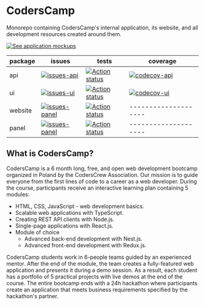 # CodersCamp

Monorepo containing CodersCamp's internal application, its website, and all development resources created around them.

[![See application mockups](https://img.shields.io/badge/-See%20application%20mockups-A259FF?style=for-the-badge&logo=figma&logoColor=white)](https://www.figma.com/file/ur0KLA9ZOtiodrAmpXrxh9/CodersCamp-app-and-website)

| package | issues                                                       | tests                                       | coverage                                              |
| ------- | ------------------------------------------------------------ | ------------------------------------------- | ----------------------------------------------------- |
| api     | [![issues-api][issues-api-badge]][issues-api-link]           | [![Action status][workflow]][workflow-link] | [![codecov-api][codecov-api-badge]][codecov-api-link] |
| ui      | [![issues-ui][issues-ui-badge]][issues-ui-link]              | [![Action status][workflow]][workflow-link] | [![codecov-ui][codecov-ui-badge]][codecov-ui-link]    |
| website | [![issues-panel][issues-website-badge]][issues-website-link] | [![Action status][workflow]][workflow-link] | --------------------                                  |
| panel   | [![issues-panel][issues-panel-badge]][issues-panel-link]     | [![Action status][workflow]][workflow-link] | --------------------                                  |

## What is CodersCamp?

CodersCamp is a 6 month long, free, and open web development bootcamp organized in Poland by the CodersCrew Association.
Our mission is to guide everyone from the first lines of code to a career as a web developer. During the course,
participants receive an interactive learning plan containing 5 modules:

- HTML, CSS, JavaScript - web development basics.
- Scalable web applications with TypeScript.
- Creating REST API clients with Node.js.
- Single-page applications with React.js.
- Module of choice
  - Advanced back-end development with Nest.js.
  - Advanced front-end development with Redux.js.

CodersCamp students work in 6-people teams guided by an experienced mentor. After the end of the module, the team
creates a fully-featured web application and presents it during a demo session. As a result, each student has a
portfolio of 5 practical projects with live demos at the end of the course. The entire bootcamp ends with a 24h
hackathon where participants create an application that meets business requirements specified by the hackathon's
partner.

[codecov-api-badge]: https://codecov.io/gh/CodersCrew/coderscamp/branch/main/graph/badge.svg?flag=api
[codecov-api-link]: https://codecov.io/gh/CodersCrew/coderscamp/tree/main/packages/api/src
[codecov-ui-badge]: https://codecov.io/gh/CodersCrew/coderscamp/branch/main/graph/badge.svg?flag=ui
[codecov-ui-link]: https://codecov.io/gh/CodersCrew/coderscamp/tree/main/packages/ui/src
[issues-api-badge]: https://img.shields.io/github/issues/CodersCrew/coderscamp/scope%3A%20%F0%9F%9B%B0%20api
[issues-api-link]: https://github.com/CodersCrew/coderscamp/labels/scope%3A%20%F0%9F%9B%B0%20api
[issues-panel-badge]: https://img.shields.io/github/issues/CodersCrew/coderscamp/scope%3A%20%F0%9F%8E%9B%20panel
[issues-panel-link]: https://github.com/CodersCrew/coderscamp/labels/scope%3A%20%F0%9F%8E%9B%20panel
[issues-ui-badge]: https://img.shields.io/github/issues/CodersCrew/coderscamp/scope%3A%20%F0%9F%92%85%20ui
[issues-ui-link]: https://github.com/CodersCrew/coderscamp/labels/scope%3A%20%F0%9F%92%85%20ui
[issues-website-badge]: https://img.shields.io/github/issues/CodersCrew/coderscamp/scope%3A%20%F0%9F%8C%90%20website
[issues-website-link]: https://github.com/CodersCrew/coderscamp/labels/scope%3A%20%F0%9F%8C%90%20website
[workflow]: https://github.com/CodersCrew/coderscamp/workflows/Code%20Check/badge.svg
[workflow-link]: https://github.com/CodersCrew/coderscamp/actions?query=workflow%3A%22Code%20Check%22
